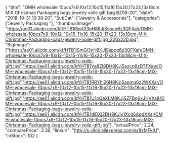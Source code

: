 {
	"title": "OMH wholesale 10pcs7x9,10x12,10x15,11x16,15x20,17x23,13x18cm MIX Christmas Packaging bags jewelry voile gift bag BZ08-20",
	"date": "2018-10-31 10:30:20",
	"SubCat": ["Jewelry & Accessories"],
	"categories": ["Jewelry Packaging "],
	"thumbnailImage": "https://ae01.alicdn.com/kf/HTB1iSmGl3nH8KJjSspcq6z3QFXah/OMH-wholesale-10pcs7x9-10x12-10x15-11x16-15x20-17x23-13x18cm-MIX-Christmas-Packaging-bags-jewelry-voile-gift.jpg_220x220.jpg",
	"BigImage": ["https://ae01.alicdn.com/kf/HTB1iSmGl3nH8KJjSspcq6z3QFXah/OMH-wholesale-10pcs7x9-10x12-10x15-11x16-15x20-17x23-13x18cm-MIX-Christmas-Packaging-bags-jewelry-voile-gift.jpg","https://ae01.alicdn.com/kf/HTB1Va8Zl8DH8KJjSszcq6zDTFXaw/OMH-wholesale-10pcs7x9-10x12-10x15-11x16-15x20-17x23-13x18cm-MIX-Christmas-Packaging-bags-jewelry-voile-gift.jpg","https://ae01.alicdn.com/kf/HTB1RRYhl26H8KJjSspmq6z2WXXar/OMH-wholesale-10pcs7x9-10x12-10x15-11x16-15x20-17x23-13x18cm-MIX-Christmas-Packaging-bags-jewelry-voile-gift.jpg","https://ae01.alicdn.com/kf/HTB1U1oQeXLM8KJjSZFBq6xJHVXa8/OMH-wholesale-10pcs7x9-10x12-10x15-11x16-15x20-17x23-13x18cm-MIX-Christmas-Packaging-bags-jewelry-voile-gift.jpg","https://ae01.alicdn.com/kf/HTB1djDXl2DH8KJjy1Xcq6ApdXXaj/OMH-wholesale-10pcs7x9-10x12-10x15-11x16-15x20-17x23-13x18cm-MIX-Christmas-Packaging-bags-jewelry-voile-gift.jpg"],
	"actualPrice": 2.24,
	"comparePrice": 2.36,
	"linkurl": "http://s.click.aliexpress.com/e/8zMFkIU",
	"inStock": 102
}
